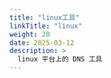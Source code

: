 ```yaml
---
title: "linux工具"
linkTitle: "linux"
weight: 20
date: 2025-03-12
description: >
  linux 平台上的 DNS 工具
---
```


